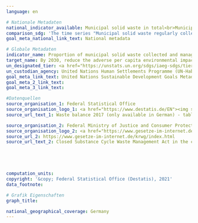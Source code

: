 ```yaml
---
language: en    

# Nationale Metadaten    
national_indicator_available: Municipal solid waste in total<br>Municipal solid waste regularly collected and treated    
comparison_sdg: 'The time series "Municipal solid waste regularly collect and treated" is compliant with the global metadata. The time series "Total municipal solid waste generated" provides additional information.'    
goal_meta_national_link_text: National metadata    

# Globale Metadaten    
indicator_name: Proportion of municipal solid waste collected and managed in controlled facilities out of total municipal waste generated, by cities    
target_name: By 2030, reduce the adverse per capita environmental impact of cities, including by paying special attention to air quality and municipal and other waste management    
un_designated_tier: <a href="https://unstats.un.org/sdgs/iaeg-sdgs/tier-classification/" title="Click here for more information on the UN tier classification.">Tier II</a>    
un_custodian_agency: United Nations Human Settlements Programme (UN-Habitat)<br>United Nations Statistics Division (UNSD)    
goal_meta_link_text: United Nations Sustainable Development Goals Metadata    
goal_meta_2_link_text:     
goal_meta_3_link_text:     

#Datenquellen
source_organisation_1: Federal Statistical Office
source_organisation_logo_1: <a href="https://www.destatis.de/EN"><img src="https://g205sdgs.github.io/sdg-indicators/public/OrgImgEn/destatis.png" alt="Logo destatis" style="height:60px; width:148px" /></a>
source_url_text_1: Waste balance 2017 (only available in German) - table 1.5 to table 1.12

source_organisation_2: Federal Ministry of Justice and Consumer Protection and the Federal Office of Justice
source_organisation_logo_2: <a href="https://www.gesetze-im-internet.de/Teilliste_translations.html"><img src="https://g205sdgs.github.io/sdg-indicators/public/OrgImgEn/bfj.png" alt="Logo bfj" style="height:60px; width:148px" /></a>
source_url_2: https://www.gesetze-im-internet.de/krwg/index.html
source_url_text_2: Closed Substance Cycle Waste Management Act in the current German version (only legally binding in this version)




    
computation_units:     
copyright: '&copy; Federal Statistical Office (Destatis), 2021'    
data_footnote:     

# Grafik Eigenschaften    
graph_title:     

national_geographical_coverage: Germany    
---
```


<span></span>